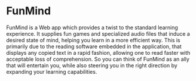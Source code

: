 FunMind
=======

FunMind is a Web app which provides a twist to the standard learning experience. It supplies fun games and specialized audio files that induce a desired state of mind, helping you learn in a more efficient way. This is primarily due to the reading software embedded in the application, that displays any copied text in a rapid fashion, allowing one to read faster with acceptable loss of comprehension. So you can think of FunMind as an ally that will entertain you, while also steering you in the right direction by expanding your learning capabilities.
